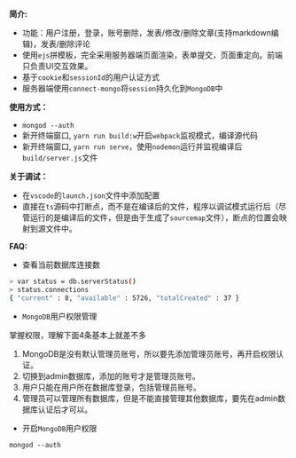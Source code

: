 __简介:__

* 功能：用户注册，登录，账号删除，发表/修改/删除文章(支持markdown编辑)，发表/删除评论
* 使用`ejs`拼模板，完全采用服务器端页面渲染，表单提交，页面重定向。前端只负责UI交互效果。
* 基于`cookie`和`sessionId`的用户认证方式
* 服务器端使用`connect-mongo`将`session`持久化到`MongoDB`中

__使用方式：__

* `mongod --auth`
* 新开终端窗口, `yarn run build:w`开启`webpack`监视模式，编译源代码
* 新开终端窗口, `yarn run serve`，使用`nodemon`运行并监视编译后`build/server.js`文件

__关于调试：__

* 在`vscode`的`launch.json`文件中添加配置
* 直接在`ts`源码中打断点，而不是在编译后的文件，程序以调试模式运行后（尽管运行的是编译后的文件，但是由于生成了`sourcemap`文件），断点的位置会映射到源文件中。

__FAQ:__

* 查看当前数据库连接数
```bash
> var status = db.serverStatus()
> status.connections
{ "current" : 8, "available" : 5726, "totalCreated" : 37 }
```

* `MongoDB`用户权限管理

掌握权限，理解下面4条基本上就差不多

1. MongoDB是没有默认管理员账号，所以要先添加管理员账号，再开启权限认证。
2. 切换到admin数据库，添加的账号才是管理员账号。
3. 用户只能在用户所在数据库登录，包括管理员账号。
4. 管理员可以管理所有数据库，但是不能直接管理其他数据库，要先在admin数据库认证后才可以。

* 开启`MongoDB`用户权限

`mongod --auth`
